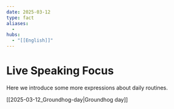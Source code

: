 ```yaml
---
date: 2025-03-12
type: fact
aliases:
  -
hubs:
  - "[[English]]"
---
```


# Live Speaking Focus

Here we introduce some more expressions about daily routines.

[[2025-03-12_Groundhog-day|Groundhog day]]

